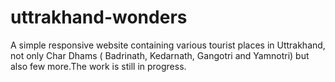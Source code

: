 # uttrakhand-wonders
A simple responsive website containing various tourist places in Uttrakhand, not only Char Dhams ( Badrinath, Kedarnath, Gangotri and Yamnotri) but also few more.The work
is still in progress.
